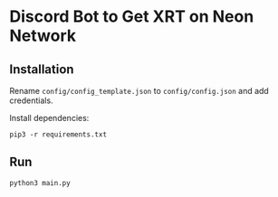 # Discord Bot to Get XRT on Neon Network

## Installation

Rename `config/config_template.json` to `config/config.json` and add credentials.

Install dependencies:
```
pip3 -r requirements.txt
```

## Run

```
python3 main.py
```
